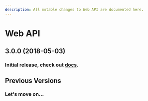 ```yaml
---
description: All notable changes to Web API are documented here.
---
```


# Web API

## 3.0.0 \(2018-05-03\)

### Initial release, check out [docs](https://api.cryptlex.com/v3/docs).

## Previous Versions

### Let's move on...

